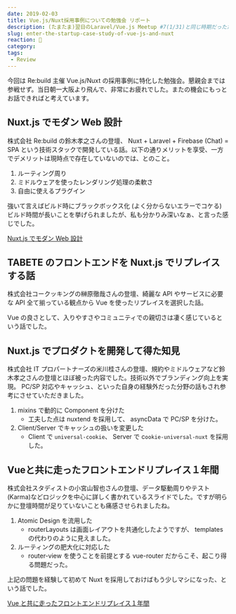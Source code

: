 ```yaml
---
date: 2019-02-03
title: Vue.js/Nuxt採用事例についての勉強会 リポート
description: (たまたま)翌日のLaravel/Vue.js Meetup #7(1/31)と同じ時期だったため、急遽【Nuxt.js/Vue.js】スタートアップ企業導入事例(1/30)にも参戦させていただきました。
slug: enter-the-startup-case-study-of-vue-js-and-nuxt
reaction: 💚
category: 
tags: 
 - Review
---
```


今回は Re:build 主催 Vue.js/Nuxt の採用事例に特化した勉強会。懇親会までは参戦せず。当日朝一大阪より飛んで、非常にお疲れでした。またの機会にもっとお話できればと考えています。

## Nuxt.js でモダン Web 設計

株式会社 Re:build の鈴木孝之さんの登壇、 Nuxt + Laravel + Firebase (Chat) = SPA という技術スタックで開発している話。以下の通りメリットを享受、一方でデメリットは現時点で存在していないのでは、とのこと。

1. ルーティング周り
2. ミドルウェアを使ったレンダリング処理の柔軟さ
3. 自由に使えるプラグイン

強いて言えばビルド時にブラックボックス化 (よく分からないエラーでコケる) ビルド時間が長いことを挙げられましたが、私も分かりみ深いなぁ、と言った感じでした。

<a class="link-preview" href="https://speakerdeck.com/bumptakayuki/nuxt-dot-jstemotannawebahurishe-ji">Nuxt.js でモダン Web 設計</a>

## TABETE のフロントエンドを Nuxt.js でリプレイスする話

株式会社コークッキングの榊原徹哉さんの登壇、綺麗な API やサービスに必要な API 全て揃っている観点から Vue を使ったリプレイスを選択した話。

Vue の良さとして、入りやすさやコミュニティでの親切さは凄く感じているという話でした。

## Nuxt.js でプロダクトを開発して得た知見

株式会社 IT プロパートナーズの米川桂さんの登壇、規約やミドルウェアなど鈴木孝之さんの登壇とほぼ被った内容でした。技術以外でブランディング向上を実現。 PC/SP 対応やキャッシュ、といった自身の経験外だった分野の話もされ参考にさせていただきました。

1. mixins で動的に Component を分けた
   - 工夫した点は nuxtend を採用して、 asyncData で PC/SP を分けた。
2. Client/Server でキャッシュの扱いを変更した
   - Client で `universal-cookie`、 Server で c`ookie-universal-nuxt` を採用した。

## Vueと共に走ったフロントエンドリプレイス１年間

株式会社スタディストの小宮山智也さんの登壇、データ駆動周りやテスト(Karma)などロジックを中心に詳しく書かれているスライドでした。ですが明らかに登壇時間が足りていないことも痛感させられましたね。

1. Atomic Design を流用した
   - routerLayouts は画面レイアウトを共通化したようですが、 templates の代わりのように見えました。
2. ルーティングの肥大化に対応した
   - router-view を使うことを前提とする vue-router だからこそ、起こり得る問題だった。

上記の問題を経験して初めて Nuxt を採用しておけばもう少しマシになった、という話でした。

<a class="link-preview" href="https://speakerdeck.com/komiyamast/vuetogong-nizou-tutahurontoentorihureisu1nian-jian">Vue と共に走ったフロントエンドリプレイス１年間</a>
